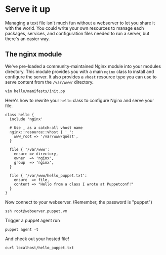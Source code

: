 # Serve it up

Managing a text file isn't much fun without a webserver to let you share it
with the world. You could write your own resources to manage each packages,
services, and configuration files needed to run a server, but there's an easier
way.

## The nginx module

We've pre-loaded a community-maintained Nginx module into your modules
directory. This module provides you with a main `nginx` class to install
and configure the server. It also provides a `vhost` resource type you
can use to serve content from the `/var/www/` directory.

    vim hello/manifests/init.pp

Here's how to rewrite your `hello` class to configure Nginx and serve your
file.

```puppet
class hello {
  include 'nginx'

  # Use _ as a catch-all vhost name
  nginx::resource::vhost { '_':
    www_root => '/var/www/quest',
  }

  file { '/var/www':
    ensure => directory,
    owner  => 'nginx',
    group  => 'nginx',
  }

  file { '/var/www/hello_puppet.txt':
    ensure  => file,
    content => "Hello from a class I wrote at Puppetconf!"
  }
}
```

Now connect to your webserver. (Remember, the password is "puppet")

    ssh root@webserver.puppet.vm

Trigger a puppet agent run

    puppet agent -t

And check out your hosted file!

    curl localhost/hello_puppet.txt
